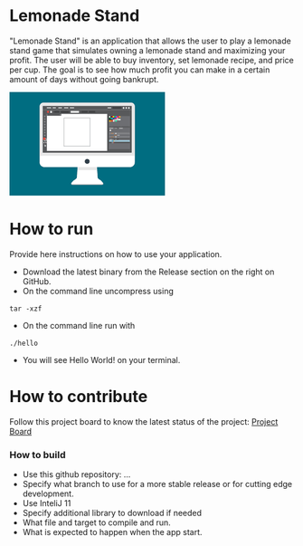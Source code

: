 # Lemonade Stand
"Lemonade Stand" is an application that allows the user to play a lemonade stand game that simulates owning a lemonade stand and maximizing your profit. The user will be able to buy inventory, set lemonade recipe, and price per cup. The goal is to see how much profit you can make in a certain amount of days without going bankrupt.

![This is a screenshot.](images.png)
# How to run
Provide here instructions on how to use your application.   
- Download the latest binary from the Release section on the right on GitHub.  
- On the command line uncompress using
```
tar -xzf  
```
- On the command line run with
```
./hello
```
- You will see Hello World! on your terminal. 

# How to contribute
Follow this project board to know the latest status of the project: [Project Board](https://github.com/orgs/cis3296f22/projects/105/views/1)  

### How to build
- Use this github repository: ... 
- Specify what branch to use for a more stable release or for cutting edge development.  
- Use InteliJ 11
- Specify additional library to download if needed 
- What file and target to compile and run. 
- What is expected to happen when the app start. 
